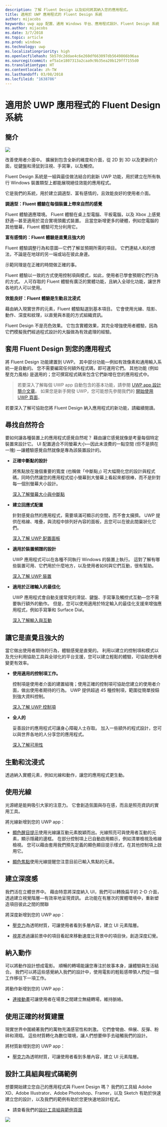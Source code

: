 ```yaml
---
description: 了解 Fluent Design 以及如何將其納入您的應用程式。
title: 適用於 UWP 應用程式的 Fluent Design 系統
author: mijacobs
keywords: uwp app 配置、通用 Windows 平台、應用程式設計、Fluent Design 系統
ms.author: mijacobs
ms.date: 3/7/2018
ms.topic: article
ms.prod: windows
ms.technology: uwp
ms.localizationpriority: high
ms.openlocfilehash: 5b57dc2ddae4c6e260df663097db5649866b96aa
ms.sourcegitcommit: ef5a1e1807313a2caa9c9b35ea20b129ff7155d0
ms.translationtype: HT
ms.contentlocale: zh-TW
ms.lasthandoff: 03/08/2018
ms.locfileid: "1638786"
---
```

# <a name="the-fluent-design-system-for-uwp-apps"></a>適用於 UWP 應用程式的 Fluent Design 系統

## <a name="introduction"></a>簡介

<img src="images/fluentdesign-app-header.jpg" alt=" " />

改善使用者介面中。 擴展到包含全新的維度和介面，從 2D 到 3D 以及更新的介面，從鍵盤和滑鼠到注視、手寫筆，以及觸控。  

Fluent Design 系統是一組與最佳做法結合的創新 UWP 功能，用於建立在所有執行 Windows 裝置類型上都能展現絕佳效能的應用程式。

它是我們的系統，用於建立調適型、富有感情的，且效能良好的使用者介面。 

**調適型：Fluent 體驗在每個裝置上帶來自然的感覺**

Fluent 體驗適應環境。 Fluent 體驗在桌上型電腦、平板電腦，以及 Xbox 上感覺舒適&mdash;甚至適用於混合實境頭戴式裝置。 且當您新增更多的硬體，例如您電腦的其他螢幕，Fluent 體驗可充分利用它。 

**富有感情的：Fluent 體驗是直覺且強大的**

Fluent 體驗調整行為和意圖&mdash;它們了解並預期所需的項目。 它們連結人和的想法，不論是在地球的另一端或站在彼此身邊。 

示範同理是在正確的時間做正確的事。 

Fluent 體驗以一致的方式使用控制項與模式，如此，使用者已學會預期它們行為的方式。 人可存取的 Fluent 體驗有廣泛的實體功能，且納入全球化功能，讓世界各地的人可以使用。 

**效能良好：Fluent 體驗是生動且沈浸式** 

藉由納入現實世界的元素，Fluent 體驗點選到基本項目。 它會使用光線、陰影、動作、深度和紋理，以直覺與本能的方式組織資訊。 

Fluent Design 不是亮色效果。 它包含實體效果，其完全增強使用者體驗，因為它們模擬我們經過程式設計的大腦做為有效處理的經驗。 

## <a name="applying-fluent-design-to-your-app"></a>套用 Fluent Design 到您的應用程式

將 Fluent Design 功能建置到 UWP。 其中部分功能&mdash;例如有效像素和通用輸入系統&mdash;是自動的。 您不需要編寫任何額外程式碼，即可運用它們。 其他功能 (例如壓克力風格) 是選用的；您可撰寫程式碼來包含它們新增在您的應用程式中。 

> 若要深入了解每個 UWP app 自動包含的基本功能，請參閱 [UWP app 設計簡介文章](../basics/design-and-ui-intro.md)。 如果您是新手開發 UWP，您可能想先參閱我們的 [開始使用 UWP 頁面](https://developer.microsoft.com/windows/apps/getstarted)。 

若要深入了解可協助您將 Fluent Design 納入應用程式的新功能，請繼續閱讀。

## <a name="find-a-natural-fit"></a>尋找自然符合

要如何讓各種裝置上的應用程式感覺自然呢？ 藉由讓它感覺就像是考量每個特定裝置來設計它。 UI 配置適合不同螢幕大小&mdash;因此未浪費的一點空間 (但不是擠在一塊) &mdash;讓體驗感覺自然就像是專為該裝置設計的。 

*  **正確中斷點的設計**

    將焦點放在幾個重要的寬度 (也稱做「中斷點」) 可大幅簡化您的設計與程式碼，同時仍然讓您的應用程式從小螢幕到大螢幕上看起來都很棒，而不是針對每一個別螢幕大小設計。

    [深入了解螢幕大小與中斷點](/windows/uwp/design/layout/screen-sizes-and-breakpoints-for-responsive-design)

*  **建立回應式配置**

    針對感覺自然的應用程式，需要填滿可顯示的空間，而不會太擁擠。 UWP 提供在格線、堆疊，與流程中排列好內容的面板，且您可以在彼此間巢狀化它們。

    [深入了解 UWP 配置面板](/windows/uwp/design/layout/layout-panels)

* **適用於裝置頻譜的設計**

    UWP 應用程式可以在各種不同執行 Windows 的裝置上執行。 這對了解有哪些裝置可用、它們用於什麼地方，以及使用者如何與它們互動，很有幫助。

    [深入了解 UWP 裝置](/windows/uwp/design/devices/)

* **適用於正確輸入的最佳化**

    UWP 應用程式會自動支援常見的滑鼠、鍵盤、手寫筆及觸控式互動&mdash;您不需要執行額外的動作。 但是，您可以使用適用於特定輸入的最佳化支援來增強應用程式，例如手寫筆和 Surface Dial。

    [深入了解輸入與互動](/windows/uwp/design/input/input-primer)


## <a name="make-it-intuitive-and-powerful"></a>讓它是直覺且強大的

當它做出使用者期待的行為，體驗感覺是直覺的。 利用以建立的控制項和模式以及充分利用協助工具與全球化的平台支援，您可以建立輕鬆的體驗，可協助使用者變更有效率。 

* **使用適用的控制項工作。**

    控制項是使用者介面的建置組塊；使用正確的控制項可協助您建立的使用者介面，做出使用者期待的行為。  UWP 提供超過 45 種控制項，範圍從簡單按鈕到強大資料控制。 

    [深入了解 UWP 控制項](/windows/uwp/design/controls-and-patterns/)

* **全人的** 

    妥善設計的應用程式可讓身心障礙人士存取。 加入一些額外的程式設計，您可以與世界各地的人分享您的應用程式。

    [深入了解可用性](/windows/uwp/design/usability/)


## <a name="be-engaging-and-immersive"></a>生動和沈浸式 

透過納入實體元素，例如光線和動作，讓您的應用程式更生動。 

## <a name="use-light"></a>使用光線

光源總是能夠吸引大家的注意力。 它會創造氛圍與存在感，而且是照亮資訊的實用工具。
        
將光線新增到您的 UWP app：
        
* [顯色醒目提示](../style/reveal.md)使用光線讓互動元素脫穎而出。光線照亮可與使用者互動的元素，顯示隱藏的邊框。 在部分控制項上已自動啟用顯示，例如清單檢視及格線檢視。 您可以藉由套用我們預先定義的顯色顯目提示樣式，在其他控制項上啟用它。 

* [顯色焦點](../style/reveal-focus.md)使用光線提醒您注意目前已輸入焦點的元素。  

## <a name="create-a-sense-of-depth"></a>建立深度感

我們活在立體世界中。 藉由特意將深度納入 UI，我們可以轉換扁平的 2-D 介面，透過建立視覺階層&mdash;有效率地呈現資訊。 此功能在有層次的實體環境中，重新塑造項目彼此之間的關聯

將深度新增到您的 UWP app：

* [壓克力](../style/acrylic.md)為透明材質，可讓使用者看到多層內容，建立 UI 元素階層。

* [視差](../motion/parallax.md)透過讓前景中的項目看起來移動速度比背景中的項目快，創造深度幻覺。

## <a name="incorporate-motion"></a>納入動作

可以將動作設計想成電影。 順暢的轉場能讓您專注於故事本身，讓體驗與生活結合。 我們可以將這些感覺納入我們的設計中，使用電影的輕鬆感帶領人們從一個工作移往下一項工作。

將動作新增到您的 UWP app：

* [連接動畫](../motion/connected-animation.md)可讓使用者在場景之間建立無縫轉場，維持脈絡。 

## <a name="build-it-with-the-right-material"></a>使用正確的材質建置

現實世界中圍繞著我們的萬物充滿感官性和刺激。 它們會彎曲、伸展、反彈、粉碎和滑翔。 這些材質轉化為數位環境，讓人們想要伸手去碰觸我們的設計。

將材質新增到您的 UWP app： 
        
* [壓克力](../style/acrylic.md)為透明材質，可讓使用者看到多層內容，建立 UI 元素階層。 

## <a name="design-toolkits-and-code-samples"></a>設計工具組與程式碼範例

想要開始建立您自己的應用程式與 Fluent Design 嗎？ 我們的工具組 Adobe XD、Adobe Illustrator、Adobe Photoshop、Framer，以及 Sketch 有助於快速建立您的設計，以及我們的範例有助於您更快速地設計程式。

* 請查看我們的[設計工具組與範例頁面](/windows/uwp/design/downloads/)

<img src="images/fluentdesign_header.png" alt=" " />








